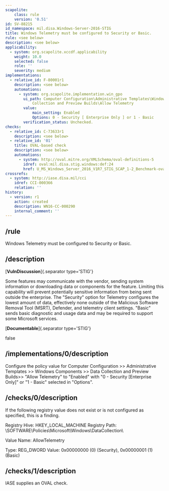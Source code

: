 ```yaml
---
scapolite:
    class: rule
    version: '0.51'
id: SV-88215
id_namespace: mil.disa.Windows-Server-2016-STIG
title: Windows Telemetry must be configured to Security or Basic.
rule: <see below>
description: <see below>
applicability:
  - system: org.scapolite.xccdf.applicability
    weight: 10.0
    selected: false
    role: ''
    severity: medium
implementations:
  - relative_id: F-80001r1
    description: <see below>
    automations:
      - system: org.scapolite.implementation.win_gpo
        ui_path: Computer Configuration\Administrative Templates\Windows Components\Data
            Collection and Preview Builds\Allow Telemetry
        value:
            main_setting: Enabled
            Options: 0 - Security [ Enterprise Only ] or 1 - Basic
        verification_status: Unchecked.
checks:
  - relative_id: C-73633r1
    description: <see below>
  - relative_id: '01'
    title: OVAL-based check
    description: <see below>
    automations:
      - system: http://oval.mitre.org/XMLSchema/oval-definitions-5
        idref: oval:mil.disa.stig.windows:def:24
        href: U_MS_Windows_Server_2016_V1R7_STIG_SCAP_1-2_Benchmark-oval.xml
crossrefs:
  - system: http://iase.disa.mil/cci
    idref: CCI-000366
    relation: ''
history:
  - version: r1
    action: created
    description: WN16-CC-000290
    internal_comment: ''
---
```



## /rule

Windows Telemetry must be configured to Security or Basic.

## /description

[**VulnDiscussion**]{.separator type='STIG'}

Some features may communicate with the vendor, sending system information or downloading data or components for the feature. Limiting this capability will prevent potentially sensitive information from being sent outside the enterprise. The "Security" option for Telemetry configures the lowest amount of data, effectively none outside of the Malicious Software Removal Tool (MSRT), Defender, and telemetry client settings. "Basic" sends basic diagnostic and usage data and may be required to support some Microsoft services.

[**Documentable**]{.separator type='STIG'}

false

## /implementations/0/description

Configure the policy value for Computer Configuration >> Administrative Templates >> Windows Components >> Data Collection and Preview Builds>> "Allow Telemetry" to "Enabled" with "0 - Security [Enterprise Only]" or "1 - Basic" selected in "Options".

## /checks/0/description

If the following registry value does not exist or is not configured as specified, this is a finding.

Registry Hive: HKEY_LOCAL_MACHINE
Registry Path: \SOFTWARE\Policies\Microsoft\Windows\DataCollection\

Value Name: AllowTelemetry

Type: REG_DWORD
Value: 0x00000000 (0) (Security), 0x00000001 (1) (Basic)

## /checks/1/description

IASE supplies an OVAL check.

